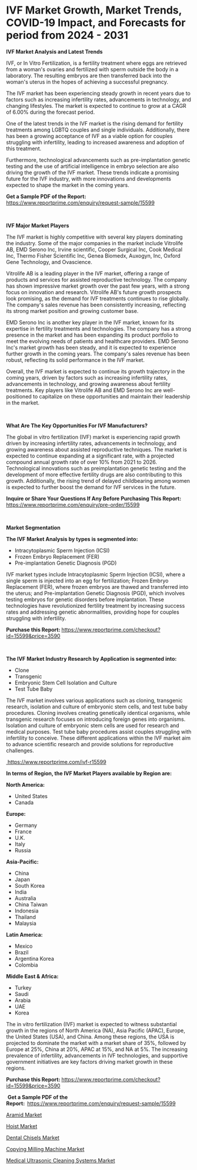<p><h1>IVF Market Growth, Market Trends, COVID-19 Impact, and Forecasts for period from 2024 - 2031</h1></p><p><strong>IVF Market Analysis and Latest Trends</strong></p>
<p><p>IVF, or In Vitro Fertilization, is a fertility treatment where eggs are retrieved from a woman's ovaries and fertilized with sperm outside the body in a laboratory. The resulting embryos are then transferred back into the woman's uterus in the hopes of achieving a successful pregnancy.</p><p>The IVF market has been experiencing steady growth in recent years due to factors such as increasing infertility rates, advancements in technology, and changing lifestyles. The market is expected to continue to grow at a CAGR of 6.00% during the forecast period.</p><p>One of the latest trends in the IVF market is the rising demand for fertility treatments among LGBTQ couples and single individuals. Additionally, there has been a growing acceptance of IVF as a viable option for couples struggling with infertility, leading to increased awareness and adoption of this treatment.</p><p>Furthermore, technological advancements such as pre-implantation genetic testing and the use of artificial intelligence in embryo selection are also driving the growth of the IVF market. These trends indicate a promising future for the IVF industry, with more innovations and developments expected to shape the market in the coming years.</p></p>
<p><strong>Get a Sample PDF of the Report:&nbsp;</strong> <a href="https://www.reportprime.com/enquiry/request-sample/15599">https://www.reportprime.com/enquiry/request-sample/15599</a></p>
<p>&nbsp;</p>
<p><strong>IVF Major Market Players</strong></p>
<p><p>The IVF market is highly competitive with several key players dominating the industry. Some of the major companies in the market include Vitrolife AB, EMD Serono Inc, Irvine scientific, Cooper Surgical Inc, Cook Medical Inc, Thermo Fisher Scientific Inc, Genea Biomedx, Auxogyn, Inc, Oxford Gene Technology, and Ovascience.</p><p>Vitrolife AB is a leading player in the IVF market, offering a range of products and services for assisted reproductive technology. The company has shown impressive market growth over the past few years, with a strong focus on innovation and research. Vitrolife AB's future growth prospects look promising, as the demand for IVF treatments continues to rise globally. The company's sales revenue has been consistently increasing, reflecting its strong market position and growing customer base.</p><p>EMD Serono Inc is another key player in the IVF market, known for its expertise in fertility treatments and technologies. The company has a strong presence in the market and has been expanding its product portfolio to meet the evolving needs of patients and healthcare providers. EMD Serono Inc's market growth has been steady, and it is expected to experience further growth in the coming years. The company's sales revenue has been robust, reflecting its solid performance in the IVF market.</p><p>Overall, the IVF market is expected to continue its growth trajectory in the coming years, driven by factors such as increasing infertility rates, advancements in technology, and growing awareness about fertility treatments. Key players like Vitrolife AB and EMD Serono Inc are well-positioned to capitalize on these opportunities and maintain their leadership in the market.</p></p>
<p>&nbsp;</p>
<p><strong>What Are The Key Opportunities For IVF Manufacturers?</strong></p>
<p><p>The global in vitro fertilization (IVF) market is experiencing rapid growth driven by increasing infertility rates, advancements in technology, and growing awareness about assisted reproductive techniques. The market is expected to continue expanding at a significant rate, with a projected compound annual growth rate of over 10% from 2021 to 2026. Technological innovations such as preimplantation genetic testing and the development of more effective fertility drugs are also contributing to this growth. Additionally, the rising trend of delayed childbearing among women is expected to further boost the demand for IVF services in the future.</p></p>
<p><strong>Inquire or Share Your Questions If Any Before Purchasing This Report:</strong> <a href="https://www.reportprime.com/enquiry/pre-order/15599">https://www.reportprime.com/enquiry/pre-order/15599</a></p>
<p>&nbsp;</p>
<p><strong>Market Segmentation</strong></p>
<p><strong>The IVF Market Analysis by types is segmented into:</strong></p>
<p><ul><li>Intracytoplasmic Sperm Injection (ICSI)</li><li>Frozen Embryo Replacement (FER)</li><li>Pre-implantation Genetic Diagnosis (PGD)</li></ul></p>
<p><p>IVF market types include Intracytoplasmic Sperm Injection (ICSI), where a single sperm is injected into an egg for fertilization; Frozen Embryo Replacement (FER), where frozen embryos are thawed and transferred into the uterus; and Pre-implantation Genetic Diagnosis (PGD), which involves testing embryos for genetic disorders before implantation. These technologies have revolutionized fertility treatment by increasing success rates and addressing genetic abnormalities, providing hope for couples struggling with infertility.</p></p>
<p><strong>Purchase this Report:&nbsp;</strong><a href="https://www.reportprime.com/checkout?id=15599&price=3590">https://www.reportprime.com/checkout?id=15599&price=3590</a></p>
<p>&nbsp;</p>
<p><strong>The IVF Market Industry Research by Application is segmented into:</strong></p>
<p><ul><li>Clone</li><li>Transgenic</li><li>Embryonic Stem Cell Isolation and Culture</li><li>Test Tube Baby</li></ul></p>
<p><p>The IVF market involves various applications such as cloning, transgenic research, isolation and culture of embryonic stem cells, and test tube baby procedures. Cloning involves creating genetically identical organisms, while transgenic research focuses on introducing foreign genes into organisms. Isolation and culture of embryonic stem cells are used for research and medical purposes. Test tube baby procedures assist couples struggling with infertility to conceive. These different applications within the IVF market aim to advance scientific research and provide solutions for reproductive challenges.</p></p>
<p><a href="https://www.reportprime.com/ivf-r15599">&nbsp;https://www.reportprime.com/ivf-r15599</a></p>
<p><strong>In terms of Region, the IVF Market Players available by Region are:</strong></p>
<p>
    <p> <strong> North America: </strong>
        <ul>
            <li>United States</li>
            <li>Canada</li>
        </ul>
        </p> 
    <p> <strong> Europe: </strong>
        <ul>
            <li>Germany</li>
            <li>France</li>
            <li>U.K.</li>
            <li>Italy</li>
            <li>Russia</li>
        </ul>
        </p> 
    <p> <strong> Asia-Pacific: </strong>
        <ul>
            <li>China</li>
            <li>Japan</li>
            <li>South Korea</li>
            <li>India</li>
            <li>Australia</li>
            <li>China Taiwan</li>
            <li>Indonesia</li>
            <li>Thailand</li>
            <li>Malaysia</li>
        </ul>
        </p> 
    <p> <strong> Latin America: </strong>
        <ul>
            <li>Mexico</li>
            <li>Brazil</li>
            <li>Argentina Korea</li>
            <li>Colombia</li>
        </ul>
        </p> 
    <p> <strong> Middle East & Africa: </strong>
        <ul>
            <li>Turkey</li>
            <li>Saudi</li>
            <li>Arabia</li>
            <li>UAE</li>
            <li>Korea</li>
        </ul>
    </p>
    </p>
<p><p>The in vitro fertilization (IVF) market is expected to witness substantial growth in the regions of North America (NA), Asia Pacific (APAC), Europe, the United States (USA), and China. Among these regions, the USA is projected to dominate the market with a market share of 35%, followed by Europe at 25%, China at 20%, APAC at 15%, and NA at 5%. The increasing prevalence of infertility, advancements in IVF technologies, and supportive government initiatives are key factors driving market growth in these regions.</p></p>
<p><strong>Purchase this Report: </strong><a href="https://www.reportprime.com/checkout?id=15599&price=3590">https://www.reportprime.com/checkout?id=15599&price=3590</a></p>
<p>&nbsp;<strong>Get a Sample PDF of the Report:&nbsp;&nbsp;</strong><a href="https://www.reportprime.com/enquiry/request-sample/15599">https://www.reportprime.com/enquiry/request-sample/15599</a></p>
<p><strong></strong></p>
<p><p><a href="https://github.com/JosephWillisbXXgf/Market-Research-Report-List-1/blob/main/aramid-market.md">Aramid Market</a></p><p><a href="https://github.com/jakobeblake56/Market-Research-Report-List-1/blob/main/hoist-market.md">Hoist Market</a></p><p><a href="https://medium.com/@karianerice/future-trends-in-global-dental-chisels-market-market-insights-and-analysis-from-2024-to-2031-in-7828357e31a9">Dental Chisels Market</a></p><p><a href="https://medium.com/@kathleenjacksond65/copying-milling-machine-market-size-growth-trends-statistics-forecasts-2024-2031-5d2be5588a56">Copying Milling Machine Market</a></p><p><a href="https://medium.com/@jeniw10236654655/global-medical-ultrasonic-cleaning-systems-market-opportunities-and-forecast-for-period-from-2024-8f23807992e8">Medical Ultrasonic Cleaning Systems Market</a></p></p>